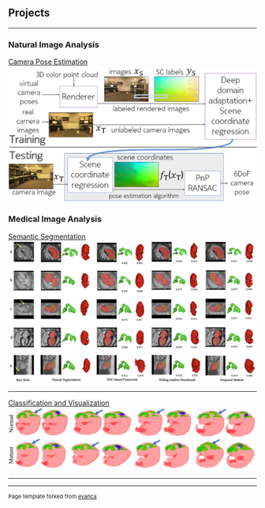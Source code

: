 ## Projects

---
### Natural Image Analysis

[Camera Pose Estimation](/sample_page)
<img src="images/SystemOverview_v3.png?raw=true"/>


### Medical Image Analysis

[Semantic Segmentation](/sample_page)
<img src="images/end-to-end3.png?raw=true"/>

---
[Classification and Visualization](/sample_page)
<img src="images/salient_map.png?raw=true"/>


---




---
<p style="font-size:11px">Page template forked from <a href="https://github.com/evanca/quick-portfolio">evanca</a></p>
<!-- Remove above link if you don't want to attibute -->
